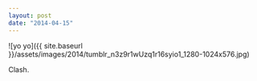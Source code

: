 ```yaml
---
layout: post
date: "2014-04-15"
---
```


![yo yo]({{ site.baseurl }}/assets/images/2014/tumblr_n3z9r1wUzq1r16syio1_1280-1024x576.jpg)

Clash.
